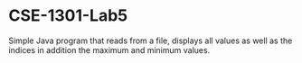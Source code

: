 # CSE-1301-Lab5
Simple Java program that reads from a file, displays all values as well as the indices in addition the maximum and minimum values.
